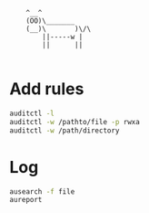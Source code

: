 ```

    ^__^
    (OO)\_______
    (__)\       )\/\
        ||-----w |
        ||      ||


```
# Add rules
```sh
auditctl -l
auditctl -w /pathto/file -p rwxa
auditctl -w /path/directory
```
# Log
```sh
ausearch -f file
aureport
```
